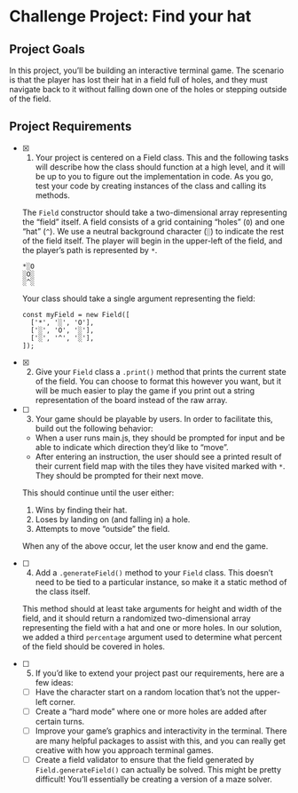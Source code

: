 # Challenge Project: Find your hat

## Project Goals
In this project, you’ll be building an interactive terminal game. The scenario is that the player has lost their hat in a field full of holes, and they must navigate back to it without falling down one of the holes or stepping outside of the field.

## Project Requirements

- [x] 1. Your project is centered on a Field class. This and the following tasks will describe how the class should function at a high level, and it will be up to you to figure out the implementation in code. As you go, test your code by creating instances of the class and calling its methods.

  The `Field` constructor should take a two-dimensional array representing the “field” itself. A field consists of a grid containing “holes” (`O`) and one “hat” (`^`). We use a neutral background character (`░`) to indicate the rest of the field itself. The player will begin in the upper-left of the field, and the player’s path is represented by `*`.
  ```
  *░O
  ░O░
  ░^░
  ```

  Your class should take a single argument representing the field:
  ```
  const myField = new Field([
    ['*', '░', 'O'],
    ['░', 'O', '░'],
    ['░', '^', '░'],
  ]);
  ```

- [x] 2. Give your `Field` class a `.print()` method that prints the current state of the field. You can choose to format this however you want, but it will be much easier to play the game if you print out a string representation of the board instead of the raw array.


- [ ] 3. Your game should be playable by users. In order to facilitate this, build out the following behavior:

  - When a user runs main.js, they should be prompted for input and be able to indicate which direction they’d like to “move”.
  - After entering an instruction, the user should see a printed result of their current field map with the tiles they have visited marked with `*`. They should be prompted for their next move.

  This should continue until the user either:

  1. Wins by finding their hat.
  2. Loses by landing on (and falling in) a hole.
  3. Attempts to move “outside” the field.

  When any of the above occur, let the user know and end the game.

- [ ] 4. Add a `.generateField()` method to your `Field` class. This doesn’t need to be tied to a particular instance, so make it a static method of the class itself.

  This method should at least take arguments for height and width of the field, and it should return a randomized two-dimensional array representing the field with a hat and one or more holes. In our solution, we added a third `percentage` argument used to determine what percent of the field should be covered in holes.

- [ ] 5. If you’d like to extend your project past our requirements, here are a few ideas:

  - [ ] Have the character start on a random location that’s not the upper-left corner.
  - [ ] Create a “hard mode” where one or more holes are added after certain turns.
  - [ ] Improve your game’s graphics and interactivity in the terminal. There are many helpful packages to assist with this, and you can really get creative with how you approach terminal games.
  - [ ] Create a field validator to ensure that the field generated by `Field.generateField()` can actually be solved. This might be pretty difficult! You’ll essentially be creating a version of a maze solver.